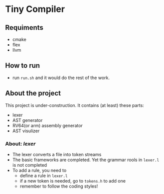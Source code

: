 # Tiny Compiler
## Requiments
- cmake
- flex
- llvm

## How to run
- run ```run.sh``` and it would do the rest of the work.

## About the project
This project is under-construction. It contains (at least) these parts:
- lexer
- AST generator
- RV64(or arm) assembly generator
- AST visulizer
### About: *lexer*
- The lexer converts a file into token streams
- The basic frameworks are completed. Yet the grammar rools in ```lexer.l``` is not completed
- To add a rule, you need to
    - define a rule in ```lexer.l```
    - if a new token is needed, go to ```tokens.h``` to add one
    - remember to follow the coding styles!
  
